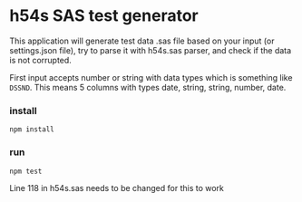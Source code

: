 # h54s SAS test generator

This application will generate test data .sas file based on your input (or settings.json file), try to parse it with h54s.sas parser, and check if the data is not corrupted.

First input accepts number or string with data types which is something like `DSSND`.
This means 5 columns with types date, string, string, number, date.

### install
```npm install```

### run
```npm test```

Line 118 in h54s.sas needs to be changed for this to work
